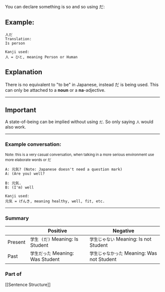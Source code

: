 You can declare something is so and so using だ:
## Example:
```
人だ
Translation:
Is person

Kanji used:
人 = ひと, meaning Person or Human
```

## Explanation
There is no equivalent to "to be" in Japanese, instead だ is being used. This can only be attached to a **noun** or a **na**-adjective.

---
## Important
A state-of-being can be implied without using `だ`. So only saying `人` would also work. 

---
### Example conversation:
<sub>Note: this is a very casual conversation, when talking in a more serious environment use more elaborate words or だ</sub>
```
A: 元気? (Note: Japanese doesn't need a question mark)
A: (Are you) well?

B: 元気.
B: (I'm) well

Kanji used:
元気 = げんき, meaning healthy, well, fit, etc.
```

---
### Summary

|         | Positive                     | Negative                            |
| ------- | ---------------------------- | ----------------------------------- |
| Present | `学生 (だ)` Meaning: Is Student | `学生じゃない` Meaning: Is not Student    |
| Past    | `学生だった` Meaning: Was Student | `学生じゃなかった` Meaning: Was not Student |

### Part of 
[[Sentence Structure]]